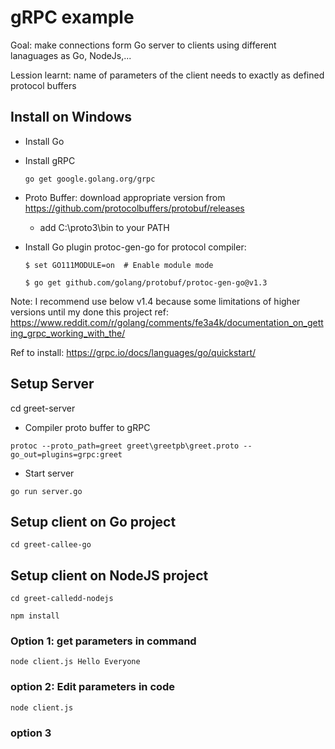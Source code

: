 # gRPC example 

Goal: make connections form Go server to clients using different lanaguages as Go, NodeJs,...

Lession learnt: name of parameters of the client needs to exactly as defined protocol buffers 

## Install on Windows

- Install Go

- Install gRPC 

    `go get google.golang.org/grpc`

- Proto Buffer: download appropriate version from https://github.com/protocolbuffers/protobuf/releases

    - add C:\proto3\bin to your PATH

- Install Go plugin protoc-gen-go for protocol compiler:

    `$ set GO111MODULE=on  # Enable module mode`

    `$ go get github.com/golang/protobuf/protoc-gen-go@v1.3`

Note: I recommend use below v1.4 because some limitations of higher versions until my done this project
ref: https://www.reddit.com/r/golang/comments/fe3a4k/documentation_on_getting_grpc_working_with_the/

Ref to install: https://grpc.io/docs/languages/go/quickstart/

## Setup Server

cd greet-server

- Compiler proto buffer to gRPC 

`protoc --proto_path=greet greet\greetpb\greet.proto --go_out=plugins=grpc:greet`

- Start server

`go run server.go`

## Setup client on Go project
`cd greet-callee-go`

## Setup client on NodeJS project
`cd greet-calledd-nodejs`

`npm install`

### Option 1: get parameters in command

`node client.js Hello Everyone`

### option 2: Edit parameters in code

`node client.js`

### option 3

